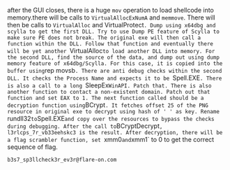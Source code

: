 after the GUI closes, there is a huge `mov` operation to load shellcode into memory.there will be calls to `VirtualAllocExNumA` and `memmove`. There will then be calls to `VirtualAlloc` and VirtualProtect`. Dump using x64dbg and scylla to get the first DLL. Try to use Dump PE feature of Scylla to make sure PE does not break. The original exe will then call a function within the DLL. Follow that function and eventually there will be yet another `VirtualAlloc` to load another DLL into memory. For the second DLL, find the source of the data, and dump out using dump memory feature of x64dbg/Scylla. For this case, it is copied into the buffer using `rep movsb`. There are anti debug checks within the second DLL. It checks the Process Name and expects it to be `Spell.EXE`. There is also a call to a long `SleepEx` WinAPI. Patch that. There is also another function to contact a non-existent domain. Patch out that function and set EAX to 1. The next function called should be a decryption function using `BCrypt`. It fetches offset 25 of the PNG resource in original exe to decrypt using hash of ' ' as key. Rename `rundll32` to `Spell.EXE` and copy over the resources to bypass the checks during debugging. After the call to `BCryptDecrypt`, l3rlcps_7r_vb33eehskc3 is the result. After decryption, there will be a flag scrambler function, set `xmm0` and `xmm1` to 0 to get the correct sequence of flag.

`b3s7_sp3llcheck3r_ev3r@flare-on.com`
